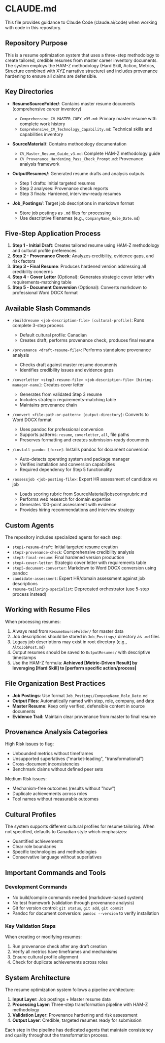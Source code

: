 # CLAUDE.md

This file provides guidance to Claude Code (claude.ai/code) when working with code in this repository.

## Repository Purpose

This is a resume optimization system that uses a three-step methodology to create tailored, credible resumes from master career inventory documents. The system employs the HAM-Z methodology (Hard Skill, Action, Metrics, Structure combined with XYZ narrative structure) and includes provenance hardening to ensure all claims are defensible.

## Key Directories

- **ResumeSourceFolder/**: Contains master resume documents (comprehensive career inventory)
  - `Comprehensive_CV_MASTER_COPY_v35.md`: Primary master resume with complete work history
  - `Comprehensive_CV_Technology_Capability.md`: Technical skills and capabilities inventory

- **SourceMaterial/**: Contains methodology documentation
  - `CV_Master_Resume_Guide_v3.md`: Complete HAM-Z methodology guide
  - `CV_Provenance_Hardening_Pass_Check_Prompt.md`: Provenance analysis framework

- **OutputResumes/**: Generated resume drafts and analysis outputs
  - Step 1 drafts: Initial targeted resumes
  - Step 2 analyses: Provenance check reports
  - Step 3 finals: Hardened, interview-ready resumes

- **Job_Postings/**: Target job descriptions in markdown format
  - Store job postings as `.md` files for processing
  - Use descriptive filenames (e.g., `CompanyName_Role_Date.md`)

## Five-Step Application Process

1. **Step 1 - Initial Draft**: Creates tailored resume using HAM-Z methodology and cultural profile preferences
2. **Step 2 - Provenance Check**: Analyzes credibility, evidence gaps, and risk factors
3. **Step 3 - Final Resume**: Produces hardened version addressing all credibility concerns
4. **Step 4 - Cover Letter** (Optional): Generates strategic cover letter with requirements-matching table
5. **Step 5 - Document Conversion** (Optional): Converts markdown to professional Word DOCX format

## Available Slash Commands

- `/buildresume <job-description-file> [cultural-profile]`: Runs complete 3-step process
  - Default cultural profile: Canadian
  - Creates draft, performs provenance check, produces final resume

- `/provenance <draft-resume-file>`: Performs standalone provenance analysis
  - Checks draft against master resume documents
  - Identifies credibility issues and evidence gaps

- `/coverletter <step3-resume-file> <job-description-file> [hiring-manager-name]`: Creates cover letter
  - Generates from validated Step 3 resume
  - Includes strategic requirements-matching table
  - Maintains provenance chain

- `/convert <file-path-or-pattern> [output-directory]`: Converts to Word DOCX format
  - Uses pandoc for professional conversion
  - Supports patterns: `resume`, `coverletter`, `all`, file paths
  - Preserves formatting and creates submission-ready documents

- `/install-pandoc [force]`: Installs pandoc for document conversion
  - Auto-detects operating system and package manager
  - Verifies installation and conversion capabilities
  - Required dependency for Step 5 functionality

- `/assessjob <job-posting-file>`: Expert HR assessment of candidate vs job
  - Loads scoring rubric from SourceMaterial/jobscoringrubric.md
  - Performs web research for domain expertise
  - Generates 100-point assessment with evidence
  - Provides hiring recommendations and interview strategy

## Custom Agents

The repository includes specialized agents for each step:
- `step1-resume-draft`: Initial targeted resume creation
- `step2-provenance-check`: Comprehensive credibility analysis
- `step3-final-resume`: Final hardened version production
- `step4-cover-letter`: Strategic cover letter with requirements table
- `step5-document-converter`: Markdown to Word DOCX conversion using pandoc
- `candidate-assessment`: Expert HR/domain assessment against job descriptions
- `resume-tailoring-specialist`: Deprecated orchestrator (use 5-step process instead)

## Working with Resume Files

When processing resumes:
1. Always read from `ResumeSourceFolder/` for master data
2. Job descriptions should be stored in `Job_Postings/` directory as `.md` files
3. Legacy job descriptions may exist in root directory (e.g., `AltoJobPost.md`)
4. Output resumes should be saved to `OutputResumes/` with descriptive timestamps
5. Use the HAM-Z formula: **Achieved [Metric-Driven Result] by leveraging [Hard Skill] to [perform specific action/process]**

## File Organization Best Practices

- **Job Postings**: Use format `Job_Postings/CompanyName_Role_Date.md`
- **Output Files**: Automatically named with step, role, company, and date
- **Master Resume**: Keep only verified, defensible content in source documents
- **Evidence Trail**: Maintain clear provenance from master to final resume

## Provenance Analysis Categories

High Risk issues to flag:
- Unbounded metrics without timeframes
- Unsupported superlatives ("market-leading", "transformational")
- Cross-document inconsistencies
- Benchmark claims without defined peer sets

Medium Risk issues:
- Mechanism-free outcomes (results without "how")
- Duplicate achievements across roles
- Tool names without measurable outcomes

## Cultural Profiles

The system supports different cultural profiles for resume tailoring. When not specified, defaults to Canadian style which emphasizes:
- Quantified achievements
- Clear role boundaries
- Specific technologies and methodologies
- Conservative language without superlatives

## Important Commands and Tools

### Development Commands
- No build/compile commands needed (markdown-based system)
- No test framework (validation through provenance analysis)
- Git for version control: `git status`, `git add`, `git commit`
- Pandoc for document conversion: `pandoc --version` to verify installation

### Key Validation Steps
When creating or modifying resumes:
1. Run provenance check after any draft creation
2. Verify all metrics have timeframes and mechanisms
3. Ensure cultural profile alignment
4. Check for duplicate achievements across roles

## System Architecture

The resume optimization system follows a pipeline architecture:
1. **Input Layer**: Job postings + Master resume data
2. **Processing Layer**: Three-step transformation pipeline with HAM-Z methodology
3. **Validation Layer**: Provenance hardening and risk assessment
4. **Output Layer**: Credible, targeted resumes ready for submission

Each step in the pipeline has dedicated agents that maintain consistency and quality throughout the transformation process.